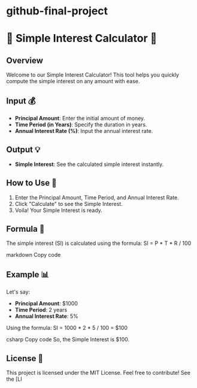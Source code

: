 # github-final-project

# 🌟 Simple Interest Calculator 🌟

## Overview
Welcome to our Simple Interest Calculator! This tool helps you quickly compute the simple interest on any amount with ease.

## Input 💰
- **Principal Amount**: Enter the initial amount of money.
- **Time Period (in Years)**: Specify the duration in years.
- **Annual Interest Rate (%)**: Input the annual interest rate.

## Output 💡
- **Simple Interest**: See the calculated simple interest instantly.

## How to Use 🚀
1. Enter the Principal Amount, Time Period, and Annual Interest Rate.
2. Click "Calculate" to see the Simple Interest.
3. Voila! Your Simple Interest is ready.

## Formula 📝
The simple interest (SI) is calculated using the formula:
SI = P * T * R / 100

markdown
Copy code

## Example 📊
Let's say:
- **Principal Amount**: $1000
- **Time Period**: 2 years
- **Annual Interest Rate**: 5%

Using the formula:
SI = 1000 * 2 * 5 / 100 = $100

csharp
Copy code
So, the Simple Interest is $100.

## License 📜
This project is licensed under the MIT License. Feel free to contribute! See the [LI
